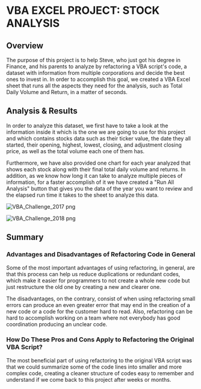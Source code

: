 # VBA EXCEL PROJECT: STOCK ANALYSIS

## Overview

The purpose of this project is to help Steve, who just got his degree in Finance, and his parents
to analyze by refactoring a VBA script's code, a dataset with information from multiple corporations and decide the best ones to invest in.
In order to accomplish this goal, we created a VBA Excel sheet that runs all the aspects they need for the analysis,
such as Total Daily Volume and Return, in a matter of seconds.

## Analysis & Results

In order to analyze this dataset, we first have to take a look at the information inside it which is the 
one we are going to use for this project and which contains stocks data such as their ticker value, 
the date they all started, their opening, highest, lowest, closing, and adjustment closing price, 
as well as the total volume each one of them has.

Furthermore, we have also provided one chart for each year analyzed that shows each stock along with their final
total daily volume and returns. In addition, as we know how long it can take to analyze multiple pieces of information,
for a faster accomplish of it we have created a "Run All Analysis" button that gives you the data
of the year you want to review and the elapsed run time it takes to the sheet to analyze this data.

![VBA_Challenge_2017 png](https://user-images.githubusercontent.com/113261292/196856818-c27a2120-7525-4c36-9a15-d325d84652e0.png)

![VBA_Challenge_2018 png](https://user-images.githubusercontent.com/113261292/196856843-600fbe53-7f4a-49e3-8fd3-49bec3dc7982.png)

## Summary

### Advantages and Disadvantages of Refactoring Code in General

Some of the most important advantages of using refactoring, in general, are that this process can help us reduce
duplications or redundant codes, which make it easier for programmers to not create a whole new code but just restructure the old one
by creating a new and clearer one.

The disadvantages, on the contrary, consist of when using refactoring small errors can produce an even greater error that may end
in the creation of a new code or a code for the customer hard to read. Also, refactoring can be hard to accomplish working on a
team where not everybody has good coordination producing an unclear code. 

### How Do These Pros and Cons Apply to Refactoring the Original VBA Script?

The most beneficial part of using refactoring to the original VBA script was that we could summarize some of the code lines into 
smaller and more complex code, creating a cleaner structure of codes easy to remember and understand if we come back to this project after weeks or months. 
